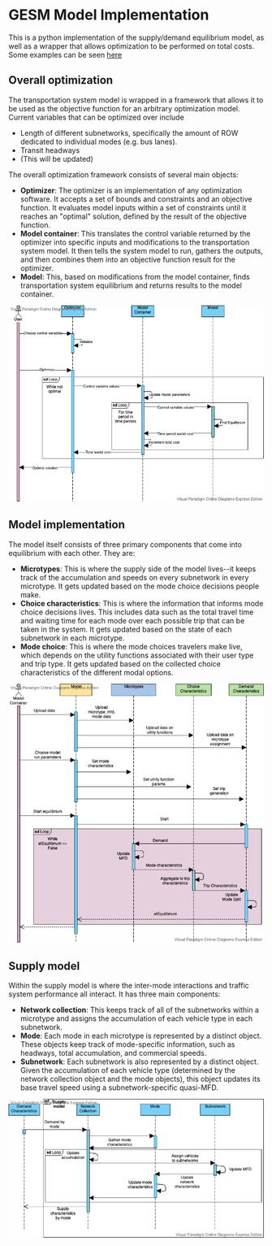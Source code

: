 # GESM Model Implementation

This is a python implementation of the supply/demand equilibrium model, as well as a wrapper that allows optimization to be performed on total costs. Some examples can be seen [here](task-3-model.ipynb)

## Overall optimization

The transportation system model is wrapped in a framework that allows it to be used as the objective function for an arbitrary optimization model. Current variables that can be optimized over include

* Length of different subnetworks, specifically the amount of ROW dedicated to individual modes (e.g. bus lanes).
* Transit headways
* (This will be updated)

The overall optimization framework consists of several main objects:

* **Optimizer**: The optimizer is an implementation of any optimization software. It accepts a set of bounds and constraints and an objective function. It evaluates model inputs within a set of constraints until it reaches an "optimal" solution, defined by the result of the objective function.
* **Model container**: This translates the control variable returned by the optimizer into specific inputs and modifications to the transportation system model. It then tells the system model to run, gathers the outputs, and then combines them into an objective function result for the optimizer.
* **Model**: This, based on modifications from the model container, finds transportation system equilibrium and returns results to the model container.

![optimization](/images/Optimization.vpd.png)

## Model implementation

The model itself consists of three primary components that come into equilibrium with each other. They are:

* **Microtypes**: This is where the supply side of the model lives--it keeps track of the accumulation and speeds on every subnetwork in every microtype. It gets updated based on the mode choice decisions people make.
* **Choice characteristics**: This is where the information that informs mode choice decisions lives. This includes data such as the total travel time and waiting time for each mode over each possible trip that can be taken in the system. It gets updated based on the state of each subnetwork in each microtype.
* **Mode choice**: This is where the mode choices travelers make live, which depends on the utility functions associated with their user type and trip type. It gets updated based on the collected choice characteristics of the different modal options.

![model](/images/FHWA-sequence.vpd.png)

## Supply model

Within the supply model is where the inter-mode interactions and traffic system performance all interact. It has three main components:

* **Network collection**: This keeps track of all of the subnetworks within a microtype and assigns the accumulation of each vehicle type in each subnetwork.
* **Mode**: Each mode in each microtype is represented by a distinct object. These objects keep track of mode-specific information, such as headways, total accumulation, and commercial speeds.
* **Subnetwork**: Each subnetwork is also represented by a distinct object. Given the accumulation of each vehicle type (determined by the network collection object and the mode objects), this object updates its base travel speed using a subnetwork-specific quasi-MFD.

![model](/images/Supply-model.png)

